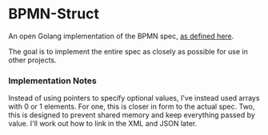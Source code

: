 # BPMN-Struct

An open Golang implementation of the BPMN spec, [as defined here](https://www.omg.org/spec/BPMN/2.0/PDF).

The goal is to implement the entire spec as closely as possible for use in other projects.

### Implementation Notes
Instead of using pointers to specify optional values, I've instead used arrays with 0 or 1 elements. For one, this is closer in form to the actual spec. Two, this is designed to prevent shared memory and keep everything passed by value. I'll work out how to link in the XML and JSON later.